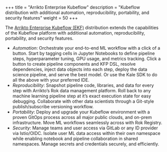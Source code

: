 +++
title = "Arrikto Enterprise Kubeflow"
description = "Kubeflow distribution with additional automation, reproducibility, portability, and security features"
weight = 50
+++

The <a href="https://www.arrikto.com/enterprise-kubeflow/" target="_blank">Arrikto Enterprise Kubeflow (EKF)</a> distribution extends the capabilities of the Kubeflow platform with additional automation, reproducibility, portability, and security features.
- *Automation*: Orchestrate your end-to-end ML workflow with a click of a button. Start by tagging cells in Jupyter Notebooks to define pipeline steps, hyperparameter tuning, GPU usage, and metrics tracking. Click a button to create pipeline components and KFP DSL, resolve dependencies, inject data objects into each step, deploy the data science pipeline, and serve the best model. Or use the Kale SDK to do all the above with your preferred IDE.
- *Reproducibility*: Snapshot pipeline code, libraries, and data for every step with Arrikto’s Rok data management platform. Roll back to any machine learning pipeline step at it’s exact execution state for easy debugging. Collaborate with other data scientists through a Git-style publish/subscribe versioning workflow.
- *Portability*: Deploy and upgrade your Kubeflow environment with a proven GitOps process across all major public clouds, and on-prem infrastructure. Move ML workflows seamlessly across with Rok Registry.
- *Security*: Manage teams and user access via GitLab or any ID provider via Istio/OIDC. Isolate user ML data access within their own namespace while enabling notebook and pipeline collaboration in shared namespaces. Manage secrets and credentials securely, and efficiently.